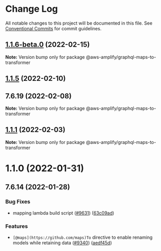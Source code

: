 # Change Log

All notable changes to this project will be documented in this file.
See [Conventional Commits](https://conventionalcommits.org) for commit guidelines.

## [1.1.6-beta.0](https://github.com/aws-amplify/amplify-cli/compare/@aws-amplify/graphql-maps-to-transformer@1.1.5...@aws-amplify/graphql-maps-to-transformer@1.1.6-beta.0) (2022-02-15)

**Note:** Version bump only for package @aws-amplify/graphql-maps-to-transformer





## [1.1.5](https://github.com/aws-amplify/amplify-cli/compare/@aws-amplify/graphql-maps-to-transformer@1.1.1...@aws-amplify/graphql-maps-to-transformer@1.1.5) (2022-02-10)



## 7.6.19 (2022-02-08)

**Note:** Version bump only for package @aws-amplify/graphql-maps-to-transformer





## [1.1.1](https://github.com/aws-amplify/amplify-cli/compare/@aws-amplify/graphql-maps-to-transformer@1.1.0...@aws-amplify/graphql-maps-to-transformer@1.1.1) (2022-02-03)

**Note:** Version bump only for package @aws-amplify/graphql-maps-to-transformer





# 1.1.0 (2022-01-31)



## 7.6.14 (2022-01-28)


### Bug Fixes

* mapping lambda build script ([#9631](https://github.com/aws-amplify/amplify-cli/issues/9631)) ([63c09ad](https://github.com/aws-amplify/amplify-cli/commit/63c09add0e80b536dca3c9d51dd288889db3178e))


### Features

* `[@maps](https://github.com/maps)To` directive to enable renaming models while retaining data ([#9340](https://github.com/aws-amplify/amplify-cli/issues/9340)) ([aedf45d](https://github.com/aws-amplify/amplify-cli/commit/aedf45d9237812d71bb8b56164efe0222ad3d534))
